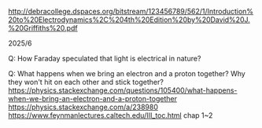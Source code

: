 http://debracollege.dspaces.org/bitstream/123456789/562/1/Introduction%20to%20Electrodynamics%2C%204th%20Edition%20by%20David%20J.%20Griffiths%20.pdf

2025/6

Q: How Faraday speculated that light is electrical in nature?

Q: What happens when we bring an electron and a proton together? Why they won't hit on each other and stick together?
https://physics.stackexchange.com/questions/105400/what-happens-when-we-bring-an-electron-and-a-proton-together
https://physics.stackexchange.com/a/238980
https://www.feynmanlectures.caltech.edu/III_toc.html chap 1~2
